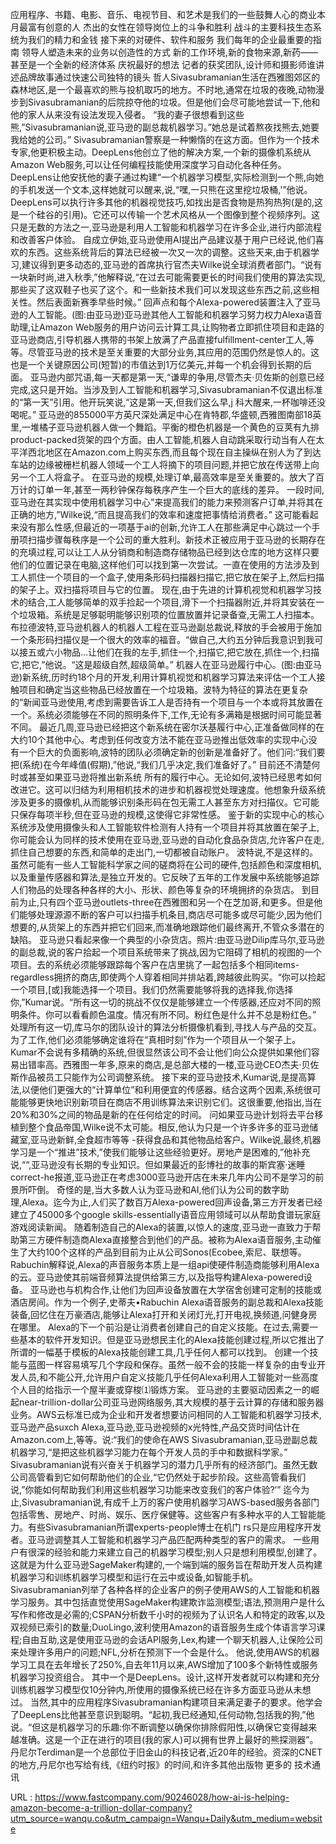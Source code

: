 应用程序、书籍、电影、音乐、电视节目、和艺术是我们的一些鼓舞人心的商业本月最富有创意的人 
 杰出的女性在领导岗位上的斗争和胜利 
 战斗的主要科技生态系统为我们的精力和金钱 
 接下来的对硬件、软件和服务 
 我们每年的企业最重要的指南 
 领导人塑造未来的业务以创造性的方式 
 新的工作环境,新的食物来源,新药——甚至是一个全新的经济体系 
 庆祝最好的想法 
 记者的获奖团队,设计师和摄影师谁讲述品牌故事通过快速公司独特的镜头 
 哲人Sivasubramanian生活在西雅图郊区的森林地区,是一个最喜欢的熊与投机取巧的地方。不时地,通常在垃圾的夜晚,动物漫步到Sivasubramanian的后院掠夺他的垃圾。但是他们会尽可能地尝试一下,他和他的家人从来没有设法发现入侵者。 
 “我的妻子很想看到这些熊,”Sivasubramanian说,亚马逊的副总裁机器学习。”她总是试着熬夜找熊去,她要我给她的公司。” 
 Sivasubramanian警察是一种懒惰的在这方面。但作为一个技术专家,他更积极主动。DeepLens他创立了他的解决方案,一个新的摄像机系统从Amazon Web服务,可以让任何编程技能使用深度学习自动化各种任务。DeepLens让他安抚他的妻子通过构建“一个机器学习模型,实际检测到一个熊,向她的手机发送一个文本,这样她就可以醒来,说,“嘿,一只熊在这里挖垃圾桶,'”他说。 
 DeepLens可以执行许多其他的机器视觉技巧,如找出是否食物是热狗热狗(是的,这是一个硅谷的引用)。它还可以传输一个艺术风格从一个图像到整个视频序列。这只是无数的方法之一,亚马逊是利用人工智能和机器学习在许多企业,进行内部流程和改善客户体验。 
 自成立伊始,亚马逊使用AI提出产品建议基于用户已经说,他们喜欢的东西。这些系统背后的算法已经被一次又一次的调整。这些天来,由于机器学习,建议得到更多动态的,亚马逊的首席执行官杰夫Wilke说全球消费者部门。“说有一块新时尚,进入秋季,”他解释说,“在过去可能需要更长的时间我们使用的算法实现,那些买了这双鞋子也买了这个。和一些新技术我们可以发现这些东西之前,这些相关性。然后表面新赛季早些时候。” 
 回声点和每个Alexa-powered装置注入了亚马逊的人工智能。(图:由亚马逊)亚马逊其他人工智能和机器学习努力权力Alexa语音助理,让Amazon Web服务的用户访问云计算工具,让购物者立即抓住项目和走路的亚马逊商店,引导机器人携带的书架上放满了产品直接fulfillment-center工人,等等。尽管亚马逊的技术是至关重要的大部分业务,其应用的范围仍然是惊人的。这也是一个关键原因公司(短暂)的市值达到1万亿美元,并每一个机会得到长期的后面。 
 亚马逊内部咒语,每一天都是第一天,“谦卑的争用,尽管杰夫·贝佐斯的创意已经完成,这只是开始。当涉及到人工智能和机器学习,Sivasubramanian不仅退出标准的“第一天”引用。他开玩笑说,“这是第一天,但我们这么早,j 
 科大醒来,一杯咖啡还没喝呢。” 
 亚马逊的855000平方英尺深处满足中心在肯特郡,华盛顿,西雅图南部18英里,一堆橘子亚马逊机器人做一个舞蹈。平衡的橙色机器是一个黄色的豆荚有九排product-packed货架的四个方面。由人工智能,机器人自动跳采取行动当有人在太平洋西北地区在Amazon.com上购买东西,而且每个现在自主操纵在别人为了到达车站的边缘被栅栏机器人领域一个工人将摘下的项目问题,并把它放在传送带上向另一个工人将盒子。 
 在亚马逊的规模,处理订单,最高效率是至关重要的。放大了百万计的订单一年,甚至一两秒钟保存每秩序产生一个巨大的底线的差异。 
 一段时间,亚马逊在其实现中使用机器学习中心”来提高我们的能力来预测客户订单,并将其在正确的地方,”Wilke说,“而且提高我们的效率和速度把事情给消费者。” 
 这可能看起来没有那么性感,但最近的一项基于ai的创新,允许工人在那些满足中心跳过一个手册项扫描步骤每秩序是一个公司的重大胜利。新技术正被应用于亚马逊的长期存在的充填过程,可以让工人从分销商和制造商存储物品已经到达仓库的地方这样只要他们的位置记录在电脑,这样他们可以找到第一次尝试。一直在使用的方法涉及到工人抓住一个项目的一个盒子,使用条形码扫描器扫描它,把它放在架子上,然后扫描的架子上。双扫描将项目与它的位置。 
 现在,由于先进的计算机视觉和机器学习技术的结合,工人能够简单的双手捡起一个项目,滑下一个扫描器附近,并将其安装在一个垃圾箱。系统是足够聪明能够识别项的位置放置并记录备查,无需工人扫描本。 
 布拉德波特,亚马逊机器人的机器人工程在亚马逊副总裁说,释放的手会被用于施加一个条形码扫描仪是一个很大的效率的福音。“做自己,大约五分钟后我意识到我可以接五或六小物品…让他们在我的左手,抓住一个,扫描它,把它放在,抓住一个,扫描它,把它,”他说。“这是超级自然,超级简单。” 
 机器人在亚马逊履行中心。(图:由亚马逊)新系统,历时约18个月的开发,利用计算机视觉和机器学习算法来评估一个工人接触项目和确定当这些物品已经放置在一个垃圾箱。波特为特征的算法在更复杂的“新闻亚马逊使用,考虑到需要告诉工人是否持有一个项目与一个本或将其放置在一个。系统必须能够在不同的照明条件下,工作,无论有多满箱是根据时间可能显著不同。 
 最近几周,亚马逊已经把这个新系统在密尔沃基履行中心,正准备做同样的在大约10个其他中心。考虑到任何改变方法不能在亚马逊推出低效率的实现中心没有一个巨大的负面影响,波特的团队必须确定新的创新是准备好了。他们问:“我们要把(系统)在今年峰值(假期),”他说,“我们几乎决定,我们准备好了。” 
 目前还不清楚何时或甚至如果亚马逊将推出新系统 
 所有的履行中心。无论如何,波特已经思考如何改进它。这可以归结为利用相机技术的进步和机器视觉处理速度。他想象升级系统涉及更多的摄像机,从而能够识别条形码在包无需工人甚至东方对扫描仪。它可能只保存每项半秒,但在亚马逊的规模,这使得它非常性感。 
 鉴于新的实现中心的核心系统涉及使用摄像头和人工智能软件检测有人持有一个项目并将其放置在架子上,你可能会认为同样的技术使用在亚马逊,亚马逊的自动化食品杂货店,允许客户在走,抓住自己想要的东西,和简单的走出门,一切都被自动账户。 
 波特说,不是这样的。虽然可能有一些人工智能科学家之间的磋商将在公司的硬件,包括颜色和深度相机,以及重量传感器和算法,是独立开发的。它反映了五年的工作发展中系统能够追踪人们物品的处理各种各样的大小、形状、颜色等复杂的环境拥挤的杂货店。 
 到目前为止,只有四个亚马逊outlets-three在西雅图和另一个在芝加哥,和更多。但是他们能够处理源源不断的客户可以扫描手机条目,商店尽可能多或尽可能少,因为他们想要的,从货架上的东西并把它们回来,而准确地跟踪他们最终离开,不管众多潜在的缺陷。 
 亚马逊只看起来像一个典型的小杂货店。照片:由亚马逊Dilip库马尔,亚马逊的副总裁,说的客户拾起一个项目系统带来了挑战,因为它阻碍了相机的视图的一个项目。去的系统必须能够跟踪每个客户在店里挑了一起包括多个相同items-regardless拥挤的商店,即使两个人穿着相同并排站着,跨越彼此购买。“你可以捡起一个项目,[或]我能选择一个项目。我们仍然需要能够将我的选择我,你选择你,”Kumar说。“所有这一切的挑战不仅仅是能够建立一个传感器,还应对不同的照明条件。你可以看看颜色温度。情况有所不同。粉红色是什么并不总是粉红色。” 
 处理所有这一切,库马尔的团队设计的算法分析摄像机看到,寻找人与产品的交互。为了工作,他们必须能够确定谁将在“真相时刻”作为一个项目从一个架子上。 
 Kumar不会说有多精确的系统,但很显然该公司不会让他们向公众提供如果他们容易出错率高。西雅图一年多,原来的商店,是总部大楼的一楼,亚马逊CEO杰夫·贝佐斯作品被员工只能作为公司调整系统。 
 接下来的亚马逊技术,Kumar说,是提高算法,以便他们更强大的“计算单位”和利用便宜的传感器。结合这两个因素,系统很可能能够更快地识别新项目在商店不用训练算法来识别它们。这很重要,他指出,当在20%和30%之间的物品是新的在任何给定的时间。 
 问如果亚马逊计划将去平台移植到整个食品帝国,Wilke说不太可能。相反,他认为只是一个许多许多的亚马逊储藏室,亚马逊新鲜,全食超市等等 
 -获得食品和其他物品给客户。Wilke说,最终,机器学习是一个“推进”技术,”使我们能够让这些经验更好。房地产是困难的,”他补充说,““,亚马逊没有长期的专业知识。但如果最近的彭博社的故事的斯宾塞·迷睡correct-he报道,亚马逊正在考虑3000亚马逊开店在未来几年内公司不是学习的前景所吓倒。 
 奇怪的是,当大多数人认为亚马逊和AI,他们认为公司的数字助理,Alexa。迄今为止,人们买了数百万Alexa-powered回声设备,第三方开发者已经建立了45000多个google skills-essentially语音应用领域可以从帮助食谱玩家庭游戏阅读新闻。 
 随着制造自己的Alexa的装置,以惊人的速度,亚马逊一直致力于帮助第三方硬件制造商Alexa直接整合到他们的产品。被称为Alexa语音服务,主动催生了大约100个这样的产品到目前为止从公司Sonos(Ecobee,索尼、联想等。Rabuchin解释说,Alexa的声音服务本质上是一组api使硬件制造商能够利用Alexa的云。亚马逊使其前端音频算法提供给第三方,以及指导构建Alexa-powered设备。 
 亚马逊也与机构合作,让他们为回声设备放置在大学宿舍创建可定制的技能或酒店房间。作为一个例子,史蒂夫•Rabuchin Alexa语音服务的副总裁和Alexa技能装备,回忆住在万豪酒店,能够让Alexa打开和关闭灯光,打开电视,换频道,问健身房在哪里。 
 Alexa的下一个前沿是让消费者创建自己的自定义技能。在过去,需要一些基本的软件开发知识。但是亚马逊想民主化的Alexa技能创建过程,所以它推出了所谓的一幅基于模板的Alexa技能创建工具,几乎任何人都可以找到。 
 创建一个技能与蓝图一样容易填写几个字段和保存。虽然一般不会的技能一样复杂的由专业开发人员,和不能公开,允许用户自定义技能几乎任何Alexa利用人工智能对一些高度个人目的给指示一个屋半妻或穿梭⑴锻炼方案。 
 亚马逊的主要驱动因素之一的崛起near-trillion-dollar公司亚马逊网络服务,其大规模的基于云计算的存储和服务器业务。AWS云标准已成为企业和开发者想要访问相同的人工智能和机器学习技术,亚马逊产品suxch Alexa,亚马逊,亚马逊视频的x光特性,产品交货时间估计在Amazon.com上,等等。说:“我们的使命在AWS Sivasubramanian,亚马逊副总裁机器学习,“是把这些机器学习能力在每个开发人员的手中和数据科学家。” 
 Sivasubramanian说有兴奋关于机器学习的潜力几乎所有的经济部门。虽然无数公司高管看到它如何帮助他们的企业,“它仍然处于起步阶段。这些高管看我们说,”你能如何帮助我们利用这些机器学习功能来改变我们的客户体验?’” 
 迄今为止,Sivasubramanian说,有成千上万的客户使用机器学习AWS-based服务各部门包括零售、房地产、时尚、娱乐、医疗保健等。这些客户有多种水平的人工智能能力。有些Sivasubramanian所谓experts-people博士在机门 
 rs只是应用程序开发者。亚马逊调整其人工智能和机器学习产品匹配两种类型的客户的需求。 
 一些用户有很深的经验和能力来建立自己的机器学习模型;别人只是想利用模型,创建了。这就是为什么亚马逊SageMaker构建的,一个端到端的服务旨在帮助开发人员构建机器学习和训练机器学习模型和运行在云中或设备,如智能手机。 
 Sivasubramanian列举了各种各样的企业客户的例子使用AWS的人工智能和机器学习服务。其中包括直觉使用SageMaker构建欺诈监测模型;语法,预测用户是什么写作和修改是必需的;CSPAN分析数千小时的视频为了认识名人和特定的政客,以及双视频已索引的数量;DuoLingo,波利使用Amazon的语音服务生成个体语言学习课程;自由互助,这是使用亚马逊的会话API服务,Lex,构建一个聊天机器人,让保险公司来处理许多用户的问题;NFL,分析在预测下一个会是什么。 
 他说,使用AWS的机器学习工具在去年增长了250%,自去年11月以来,AWS增加了100多个新特性或服务机器学习投资组合。 
 其中一个是DeepLens。设计,这样开发者就可以构建和充分训练机器学习模型仅10分钟内,所使用的摄像系统已经在许多方面亚马逊从未想过。 
 当然,其中的应用程序Sivasubramanian构建项目来满足妻子的要求。他学会了DeepLens比他甚至意识到聪明。“起初,我已经通知,任何动物,包括我的狗,”他说。“但这是机器学习的乐趣:你不断调整以确保你排除假阳性,以确保它变得越来越准确。这是一个正在进行的项目(我的家人)可以拥有世界上最好的熊探测器”。 
 丹尼尔Terdiman是一个总部位于旧金山的科技记者,近20年的经验。资深的CNET的地方,丹尼尔也写给有线,《纽约时报》的时间,和许多其他出版物 
 更多的 
 技术通讯 
  
   
  URL : https://www.fastcompany.com/90246028/how-ai-is-helping-amazon-become-a-trillion-dollar-company?utm_source=wanqu.co&utm_campaign=Wanqu+Daily&utm_medium=website